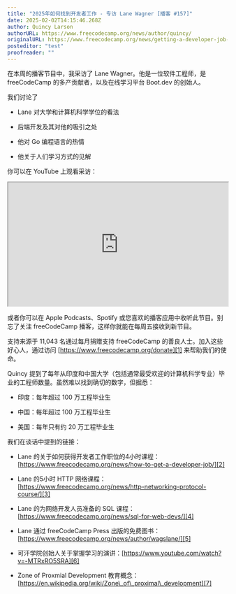 ```yaml
---
title: "2025年如何找到开发者工作 - 专访 Lane Wagner [播客 #157]"
date: 2025-02-02T14:15:46.268Z
author: Quincy Larson
authorURL: https://www.freecodecamp.org/news/author/quincy/
originalURL: https://www.freecodecamp.org/news/getting-a-developer-job-lane-wagner-podcast-157/
posteditor: "test"
proofreader: ""
---
```


在本周的播客节目中，我采访了 Lane Wagner。他是一位软件工程师，是 freeCodeCamp 的多产贡献者，以及在线学习平台 Boot.dev 的创始人。

我们讨论了

-   Lane 对大学和计算机科学学位的看法
    
-   后端开发及其对他的吸引之处
    
-   他对 Go 编程语言的热情
    
-   他关于人们学习方式的见解
    

你可以在 YouTube 上观看采访：

<iframe width="560" height="315" src="https://www.youtube.com/embed/wjj2gZbcoNw" style="aspect-ratio: 16 / 9; width: 100%; height: auto;" title="YouTube video player" allow="accelerometer; autoplay; clipboard-write; encrypted-media; gyroscope; picture-in-picture; web-share" referrerpolicy="strict-origin-when-cross-origin" allowfullscreen="" loading="lazy"></iframe>

或者你可以在 Apple Podcasts、Spotify 或您喜欢的播客应用中收听此节目。别忘了关注 freeCodeCamp 播客，这样你就能在每周五接收到新节目。

支持来源于 11,043 名通过每月捐赠支持 freeCodeCamp 的善良人士。加入这些好心人，通过访问 [https://www.freecodecamp.org/donate][1] 来帮助我们的使命。

Quincy 提到了每年从印度和中国大学（包括通常最受欢迎的计算机科学专业）毕业的工程师数量。虽然难以找到确切的数字，但据悉：

-   印度：每年超过 100 万工程毕业生
    
-   中国：每年超过 100 万工程毕业生
    
-   美国：每年只有约 20 万工程毕业生
    

我们在谈话中提到的链接：

-   Lane 的关于如何获得开发者工作职位的4小时课程：[https://www.freecodecamp.org/news/how-to-get-a-developer-job/][2]
    
-   Lane 的5小时 HTTP 网络课程：[https://www.freecodecamp.org/news/http-networking-protocol-course/][3]
    
-   Lane 的为网络开发人员准备的 SQL 课程：[https://www.freecodecamp.org/news/sql-for-web-devs/][4]
    
-   Lane 通过 freeCodeCamp Press 出版的免费图书：[https://www.freecodecamp.org/news/author/wagslane/][5]
    
-   可汗学院创始人关于掌握学习的演讲：[https://www.youtube.com/watch?v=-MTRxRO5SRA][6]
    
-   Zone of Proxmial Development 教育概念：[https://en.wikipedia.org/wiki/Zone\_of\_proximal\_development][7]
    

[1]: https://www.freecodecamp.org/donate
[2]: https://www.freecodecamp.org/news/how-to-get-a-developer-job/
[3]: https://www.freecodecamp.org/news/http-networking-protocol-course/
[4]: https://www.freecodecamp.org/news/sql-for-web-devs/
[5]: https://www.freecodecamp.org/news/author/wagslane/
[6]: https://www.youtube.com/watch?v=-MTRxRO5SRA
[7]: https://en.wikipedia.org/wiki/Zone_of_proximal_development

